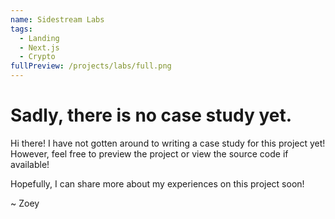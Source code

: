 ```yaml
---
name: Sidestream Labs
tags:
  - Landing
  - Next.js
  - Crypto
fullPreview: /projects/labs/full.png
---
```


# Sadly, there is no case study yet.

Hi there! I have not gotten around to writing a case study for this project yet! However, feel free to preview the project or view the source code if available!

Hopefully, I can share more about my experiences on this project soon!

~ Zoey
